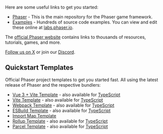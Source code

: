 Here are some useful links to get you started:

* [Phaser](https://github.com/phaserjs/phaser) - This is the main repository for the Phaser game framework.
* [Examples](https://github.com/phaserjs/examples) - Hundreds of source code examples. You can view and edit these online at [labs.phaser.io](https://labs.phaser.io).

The [official Phaser website](https://phaser.io) contains links to thousands of resources, tutorials, games, and more.

[Follow us on X](https://twitter.com/phaser_) or join our [Discord](https://discord.gg/phaser).

## Quickstart Templates

Official Phaser project templates to get you started fast. All using the latest release of Phaser and the respective bundlers:

* [Vue 3 + Vite Template](https://github.com/phaserjs/template-vue) - also available for [TypeScript](https://github.com/phaserjs/template-vue-ts)
* [Vite Template](https://github.com/phaserjs/template-vite) - also available for [TypeScript](https://github.com/phaserjs/template-vite-ts)
* [Webpack Template](https://github.com/phaserjs/template-webpack) - also available for [TypeScript](https://github.com/phaserjs/template-webpack-ts)
* [ESBuild Template](https://github.com/phaserjs/template-esbuild) - also available for [TypeScript](https://github.com/phaserjs/template-esbuild-ts)
* [Import Map Template](https://github.com/phaserjs/template-importmap)
* [Rollup Template](https://github.com/phaserjs/template-rollup) - also available for [TypeScript](https://github.com/phaserjs/template-rollup-ts)
* [Parcel Template](https://github.com/phaserjs/template-parcel) - also available for [TypeScript](https://github.com/phaserjs/template-parcel-ts)
